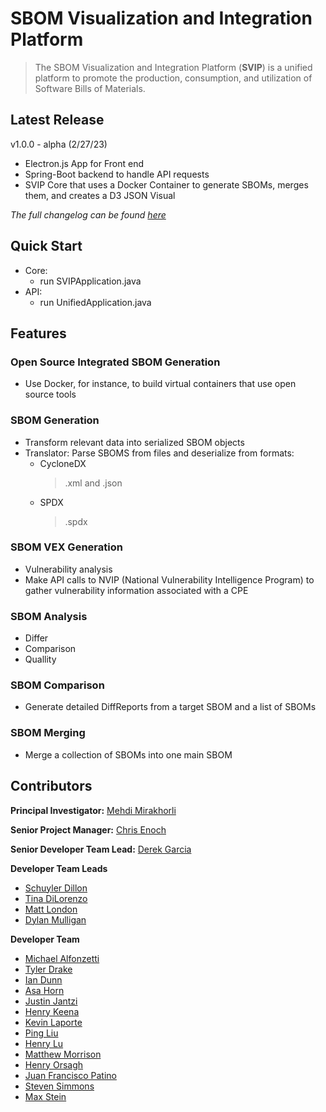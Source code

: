 # SBOM Visualization and Integration Platform
> The SBOM Visualization and Integration Platform (**SVIP**) is a unified platform to promote the 
> production, consumption, and utilization of Software Bills of Materials.

## Latest Release
v1.0.0 - alpha (2/27/23)

- Electron.js App for Front end
- Spring-Boot backend to handle API requests
- SVIP Core that uses a Docker Container to generate SBOMs, merges them, and creates a D3 JSON Visual

_The full changelog can be found [here](CHANGELOG.md)_

## Quick Start
- Core:
  - run SVIPApplication.java
- API:
  - run UnifiedApplication.java

## Features

### Open Source Integrated SBOM Generation
- Use Docker, for instance, to build virtual containers that use open source tools
### SBOM Generation
- Transform relevant data into serialized SBOM objects
- Translator: Parse SBOMS from files and deserialize from formats:
  - CycloneDX
    > .xml and .json
  - SPDX
    > .spdx
### SBOM VEX Generation
- Vulnerability analysis
- Make API calls to NVIP (National Vulnerability Intelligence Program) to gather vulnerability information associated with a CPE
### SBOM Analysis
- Differ
- Comparison
- Quallity
### SBOM Comparison
- Generate detailed DiffReports from a target SBOM and a list of SBOMs 
### SBOM Merging
- Merge a collection of SBOMs into one main SBOM

## Contributors
**Principal Investigator:** [Mehdi Mirakhorli](mailto:mxmvse@rit.edu)

**Senior Project Manager:** [Chris Enoch](mailto:ctevse@rit.edu)


**Senior Developer Team Lead:** [Derek Garcia](mailto:dlg1206@rit.edu)

**Developer Team Leads**
- [Schuyler Dillon](mailto:sdd4181@rit.edu)
- [Tina DiLorenzo](mailto:tnd3015@rit.edu)
- [Matt London](mailto:mrl2534@rit.edu)
- [Dylan Mulligan](mailto:dtm5568@rit.edu)

**Developer Team**
- [Michael Alfonzetti](mailto:michael.alfonzetti93@gmail.com)
- [Tyler Drake](mailto:txd3634@rit.edu)
- [Ian Dunn](mailto:itd3516@g.rit.edu)
- [Asa Horn](mailto:aoh9470@rit.edu)
- [Justin Jantzi](mailto:jwj7297@rit.edu)
- [Henry Keena](mailto:htk4363@rit.edu)
- [Kevin Laporte](mailto:kjl8898@rit.edu)
- [Ping Liu](mailto:htk4363@rit.edu)
- [Henry Lu](mailto:hyl2415@rit.edu)
- [Matthew Morrison](mailto:msm8275@rit.edu)
- [Henry Orsagh](mailto:hco4630@rit.edu)
- [Juan Francisco Patino](mailto:jfp6815@rit.edu)
- [Steven Simmons](mailto:sdsimmons44@gmail.com)
- [Max Stein](mailto:mhs8558@rit.edu)
